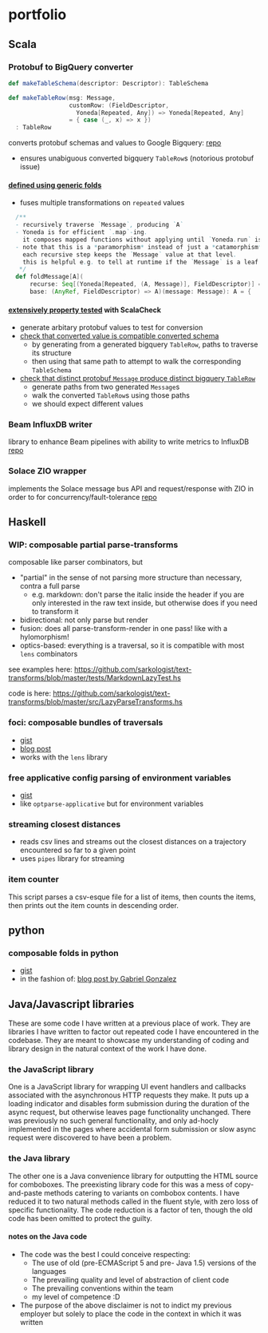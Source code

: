 # portfolio

## Scala
### Protobuf to BigQuery converter
```scala
def makeTableSchema(descriptor: Descriptor): TableSchema

def makeTableRow(msg: Message,
                 customRow: (FieldDescriptor,
                   Yoneda[Repeated, Any]) => Yoneda[Repeated, Any]
                 = { case (_, x) => x })
  : TableRow
```
converts protobuf schemas and values to Google Bigquery:
[repo](https://github.com/sarkologist/protobuf-to-bigquery)
- ensures unabiguous converted bigquery `TableRow`s (notorious protobuf issue)

#### [defined using generic folds](https://github.com/sarkologist/protobuf-to-bigquery/blob/2d13140f9549c29dd1f58a1f2dd21f6ac7af3591/src/main/scala/util/Protobuf.scala#L47)
- fuses multiple transformations on `repeated` values
```scala
  /**
  - recursively traverse `Message`, producing `A`
  - Yoneda is for efficient `.map`-ing.
    it composes mapped functions without applying until `Yoneda.run` is called
  - note that this is a *paramorphism* instead of just a *catamorphism*, i.e.
    each recursive step keeps the `Message` value at that level.
    this is helpful e.g. to tell at runtime if the `Message` is a leaf
   */
  def foldMessage[A](
      recurse: Seq[(Yoneda[Repeated, (A, Message)], FieldDescriptor)] => A,
      base: (AnyRef, FieldDescriptor) => A)(message: Message): A = {
 ```
#### [extensively property tested](https://github.com/sarkologist/protobuf-to-bigquery/blob/main/src/test/scala/utils/ProtobufToBigquerySpec.scala) with ScalaCheck
- generate arbitary protobuf values to test for conversion
- [check that converted value is compatible converted schema](https://github.com/sarkologist/protobuf-to-bigquery/blob/2d13140f9549c29dd1f58a1f2dd21f6ac7af3591/src/test/scala/utils/ProtobufToBigquerySpec.scala#L68)
  - by generating from a generated bigquery `TableRow`, paths to traverse its structure
  - then using that same path to attempt to walk the corresponding `TableSchema`
- [check that distinct protobuf `Message` produce distinct bigquery `TableRow`](https://github.com/sarkologist/protobuf-to-bigquery/blob/2d13140f9549c29dd1f58a1f2dd21f6ac7af3591/src/test/scala/utils/ProtobufToBigquerySpec.scala#L186)
  - generate paths from two generated `Message`s
  - walk the converted `TableRow`s using those paths
  - we should expect different values

### Beam InfluxDB writer
library to enhance Beam pipelines with ability to write metrics to InfluxDB
[repo](https://github.com/sarkologist/influx-beam)

### Solace ZIO wrapper
implements the Solace message bus API and request/response with ZIO in order to for concurrency/fault-tolerance
[repo](https://github.com/sarkologist/solace-zio)


## Haskell
### WIP: composable partial parse-transforms
composable like parser combinators, but
- "partial" in the sense of not parsing more structure than necessary, contra a full parse
  - e.g. markdown: don't parse the italic inside the header if you are only interested in the raw text inside, but otherwise does if you need to transform it
- bidirectional: not only parse but render
- fusion: does all parse-transform-render in one pass! like with a hylomorphism!
- optics-based: everything is a traversal, so it is compatible with most `lens` combinators

see examples here: https://github.com/sarkologist/text-transforms/blob/master/tests/MarkdownLazyTest.hs

code is here: https://github.com/sarkologist/text-transforms/blob/master/src/LazyParseTransforms.hs

### foci: composable bundles of traversals
- [gist](https://gist.github.com/sarkologist/4206ece148cbbe302ae4f341fcf687a4)
- [blog post](https://tech-blog.capital-match.com/posts/4-json-migration.html)
- works with the `lens` library

### **free applicative** config parsing of environment variables
- [gist](https://gist.github.com/sarkologist/5dff67cb05759e438f08605de12db4ba)
- like `optparse-applicative` but for environment variables

### streaming closest distances
- reads csv lines and streams out the closest distances on a trajectory encountered so far to a given point
- uses `pipes` library for streaming

### item counter
This script parses a csv-esque file for a list of items, then counts the items, then prints out the item counts in descending order.

## python
### composable folds in python
- [gist](https://gist.github.com/sarkologist/a4903853748f3c7948e0df4a48b3af46)
- in the fashion of: [blog post by Gabriel Gonzalez](http://www.haskellforall.com/2013/08/composable-streaming-folds.html)

## Java/Javascript libraries
These are some code I have written at a previous place of work.
They are libraries I have written to factor out repeated code I have encountered in the codebase.
They are meant to showcase my understanding of coding and library design in the natural context of the work I have done.

### the JavaScript library
One is a JavaScript library for wrapping UI event handlers and callbacks associated with the asynchronous HTTP requests they make.
It puts up a loading indicator and disables form submission during the duration of the async request, but otherwise leaves page functionality unchanged.
There was previously no such general functionality, and only ad-hocly implemented in the pages where accidental form submission or slow async request were discovered to have been a problem.

### the Java library
The other one is a Java convenience library for outputting the HTML source for comboboxes. The preexisting library code for this was a mess of copy-and-paste methods catering to variants on combobox contents. I have reduced it to two natural methods called in the fluent style, with zero loss of specific functionality. The code reduction is a factor of ten, though the old code has been omitted to protect the guilty.

#### notes on the Java code
- The code was the best I could conceive respecting:
  - The use of old (pre-ECMAScript 5 and pre- Java 1.5) versions of the languages
  - The prevailing quality and level of abstraction of client code
  - The prevailing conventions within the team
  - my level of competence :D
- The purpose of the above disclaimer is not to indict my previous employer but solely to place the code in the context in which it was written
